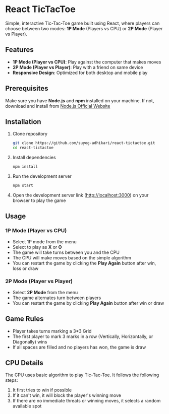 # React TicTacToe
Simple, interactive Tic-Tac-Toe game built using React, where players can choose between two modes: **1P Mode** (Players vs CPU) or **2P Mode** (Player vs Player).

## Features
* **1P Mode (Player vs CPU)**: Play against the computer that makes moves
* **2P Mode (Player vs Player)**: Play with a friend on same device
* **Responsive Design**: Optimized for both desktop and mobile play
  
## Prerequisites
Make sure you have **Node.js** and **npm** installed on your machine. If not, download and install from [Node.js Official Website](https://nodejs.org)

## Installation
1. Clone repository
   ```bash
   git clone https://github.com/suyog-adhikari/react-tictactoe.git
   cd react-tictactoe
   ```
2. Install dependencies
   ```bash
   npm install
   ```
3. Run the development server
   ```bash
   npm start
   ```
4. Open the development server link ([http://localhost:3000](http://localhost:3000)) on your browser to play the game

## Usage
### 1P Mode (Player vs CPU)
* Select 1P mode from the menu
* Select to play as **X** or **O**
* The game will take turns between you and the CPU
* The CPU will make moves based on the simple algorithm
* You can restart the game by clicking the **Play Again** button after win, loss or draw

### 2P Mode (Player vs Player)
* Select **2P Mode** from the menu
* The game alternates turn between players
* You can restart the game by clicking **Play Again** button after win or draw

## Game Rules
* Player takes turns marking a 3*3 Grid
* The first player to mark 3 marks in a row (Vertically, Horizontally, or Diagonally) wins
* If all spaces are filled and no players has won, the game is draw

## CPU Details
The CPU uses basic algorithm to play Tic-Tac-Toe. It follows the following steps:
1. It first tries to win if possible
2. If it can't win, it will block the player's winning move
3. If there are no immediate threats or winning moves, it selects a random available spot
